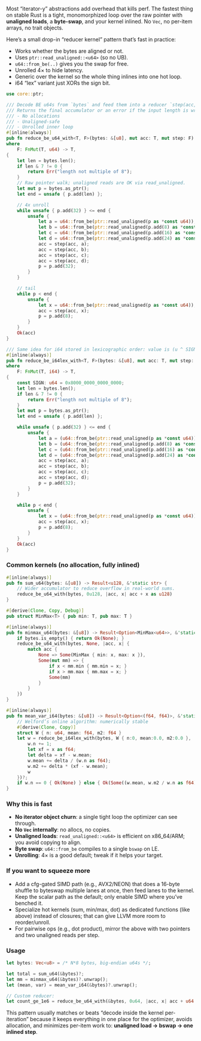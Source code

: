 Most “iterator-y” abstractions add overhead that kills perf. The fastest thing on stable Rust is a tight, monomorphized loop over the raw pointer with **unaligned loads**, a **byte-swap**, and your kernel inlined. No `Vec`, no per-item arrays, no trait objects.

Here’s a small drop-in “reducer kernel” pattern that’s fast in practice:

* Works whether the bytes are aligned or not.
* Uses `ptr::read_unaligned::<u64>` (so no UB).
* `u64::from_be(..)` gives you the swap for free.
* Unrolled 4× to hide latency.
* Generic over the kernel so the whole thing inlines into one hot loop.
* i64 “lex” variant just XORs the sign bit.

```rust
use core::ptr;

/// Decode BE u64s from `bytes` and feed them into a reducer `step(acc, x)`.
/// Returns the final accumulator or an error if the input length is wrong.
/// - No allocations
/// - Unaligned-safe
/// - Unrolled inner loop
#[inline(always)]
pub fn reduce_be_u64_with<T, F>(bytes: &[u8], mut acc: T, mut step: F) -> Result<T, &'static str>
where
    F: FnMut(T, u64) -> T,
{
    let len = bytes.len();
    if len & 7 != 0 {
        return Err("length not multiple of 8");
    }
    // Raw pointer walk; unaligned reads are OK via read_unaligned.
    let mut p = bytes.as_ptr();
    let end = unsafe { p.add(len) };

    // 4x unroll
    while unsafe { p.add(32) } <= end {
        unsafe {
            let a = u64::from_be(ptr::read_unaligned(p as *const u64));
            let b = u64::from_be(ptr::read_unaligned(p.add(8) as *const u64));
            let c = u64::from_be(ptr::read_unaligned(p.add(16) as *const u64));
            let d = u64::from_be(ptr::read_unaligned(p.add(24) as *const u64));
            acc = step(acc, a);
            acc = step(acc, b);
            acc = step(acc, c);
            acc = step(acc, d);
            p = p.add(32);
        }
    }

    // tail
    while p < end {
        unsafe {
            let x = u64::from_be(ptr::read_unaligned(p as *const u64));
            acc = step(acc, x);
            p = p.add(8);
        }
    }
    Ok(acc)
}

/// Same idea for i64 stored in lexicographic order: value is (u ^ SIGN) as i64.
#[inline(always)]
pub fn reduce_be_i64lex_with<T, F>(bytes: &[u8], mut acc: T, mut step: F) -> Result<T, &'static str>
where
    F: FnMut(T, i64) -> T,
{
    const SIGN: u64 = 0x8000_0000_0000_0000;
    let len = bytes.len();
    if len & 7 != 0 {
        return Err("length not multiple of 8");
    }
    let mut p = bytes.as_ptr();
    let end = unsafe { p.add(len) };

    while unsafe { p.add(32) } <= end {
        unsafe {
            let a = (u64::from_be(ptr::read_unaligned(p as *const u64)) ^ SIGN) as i64;
            let b = (u64::from_be(ptr::read_unaligned(p.add(8) as *const u64)) ^ SIGN) as i64;
            let c = (u64::from_be(ptr::read_unaligned(p.add(16) as *const u64)) ^ SIGN) as i64;
            let d = (u64::from_be(ptr::read_unaligned(p.add(24) as *const u64)) ^ SIGN) as i64;
            acc = step(acc, a);
            acc = step(acc, b);
            acc = step(acc, c);
            acc = step(acc, d);
            p = p.add(32);
        }
    }

    while p < end {
        unsafe {
            let x = (u64::from_be(ptr::read_unaligned(p as *const u64)) ^ SIGN) as i64;
            acc = step(acc, x);
            p = p.add(8);
        }
    }
    Ok(acc)
}
```

### Common kernels (no allocation, fully inlined)

```rust
#[inline(always)]
pub fn sum_u64(bytes: &[u8]) -> Result<u128, &'static str> {
    // Wider accumulator to reduce overflow in real-world sums.
    reduce_be_u64_with(bytes, 0u128, |acc, x| acc + x as u128)
}

#[derive(Clone, Copy, Debug)]
pub struct MinMax<T> { pub min: T, pub max: T }

#[inline(always)]
pub fn minmax_u64(bytes: &[u8]) -> Result<Option<MinMax<u64>>, &'static str> {
    if bytes.is_empty() { return Ok(None); }
    reduce_be_u64_with(bytes, None, |acc, x| {
        match acc {
            None => Some(MinMax { min: x, max: x }),
            Some(mut mm) => {
                if x < mm.min { mm.min = x; }
                if x > mm.max { mm.max = x; }
                Some(mm)
            }
        }
    })
}

#[inline(always)]
pub fn mean_var_i64(bytes: &[u8]) -> Result<Option<(f64, f64)>, &'static str> {
    // Welford’s online algorithm: numerically stable
    #[derive(Clone, Copy)]
    struct W { n: u64, mean: f64, m2: f64 }
    let w = reduce_be_i64lex_with(bytes, W { n:0, mean:0.0, m2:0.0 }, |mut w, x| {
        w.n += 1;
        let xf = x as f64;
        let delta = xf - w.mean;
        w.mean += delta / (w.n as f64);
        w.m2 += delta * (xf - w.mean);
        w
    })?;
    if w.n == 0 { Ok(None) } else { Ok(Some((w.mean, w.m2 / w.n as f64))) }
}
```

### Why this is fast

* **No iterator object churn**: a single tight loop the optimizer can see through.
* **No `Vec` internally**: no allocs, no copies.
* **Unaligned loads**: `read_unaligned::<u64>` is efficient on x86\_64/ARM; you avoid copying to align.
* **Byte swap**: `u64::from_be` compiles to a single `bswap` on LE.
* **Unrolling**: 4× is a good default; tweak if it helps your target.

### If you want to squeeze more

* Add a cfg-gated SIMD path (e.g., AVX2/NEON) that does a 16-byte shuffle to byteswap multiple lanes at once, then feed lanes to the kernel. Keep the scalar path as the default; only enable SIMD where you’ve benched it.
* Specialize hot kernels (sum, min/max, dot) as dedicated functions (like above) instead of closures; that can give LLVM more room to reorder/unroll.
* For pairwise ops (e.g., dot product), mirror the above with two pointers and two unaligned reads per step.

### Usage

```rust
let bytes: Vec<u8> = /* N*8 bytes, big-endian u64s */;

let total = sum_u64(&bytes)?;
let mm = minmax_u64(&bytes)?.unwrap();
let (mean, var) = mean_var_i64(&bytes)?.unwrap();

// Custom reducer:
let count_ge_1e6 = reduce_be_u64_with(&bytes, 0u64, |acc, x| acc + u64::from(x >= 1_000_000))?;
```

This pattern usually matches or beats “decode inside the kernel per-iteration” because it keeps everything in one place for the optimizer, avoids allocation, and minimizes per-item work to: **unaligned load → bswap → one inlined step**.
